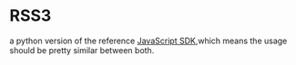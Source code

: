 # RSS3

a python version of the reference [JavaScript SDK](https://github.com/NaturalSelectionLabs/RSS3-SDK-for-JavaScript),which means the usage should be pretty similar between both.
